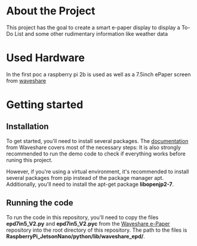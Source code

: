 # About the Project
This project has the goal to create a smart e-paper display to display a To-Do List and some other rudimentary information like weather data
# Used Hardware
In the first poc a raspberry pi 2b is used as well as a 7.5inch ePaper screen from [waveshare](https://www.waveshare.com/product/7.5inch-e-paper-hat.htm
)

# Getting started

## Installation

To get started, you'll need to install several packages. The  [documentation](https://www.waveshare.com/wiki/7.5inch_e-Paper_HAT_Manual#Demo_code) from Waveshare covers most of the necessary steps: 
It is also strongly recommended to run the demo code to check if everything works before runing this project.

However, if you're using a virtual environment, it's recommended to install several packages from pip instead of the package manager apt. Additionally, you'll need to install the apt-get package **libopenjp2-7**.

## Running the code

To run the code in this repository, you'll need to copy the files **epd7in5_V2.py** and **epd7in5_V2.pyc** from the [Waveshare e-Paper](https://github.com/waveshareteam/e-Paper/tree/master) repository into the root directory of this repository. The path to the files is **RaspberryPi_JetsonNano/python/lib/waveshare_epd/**.
